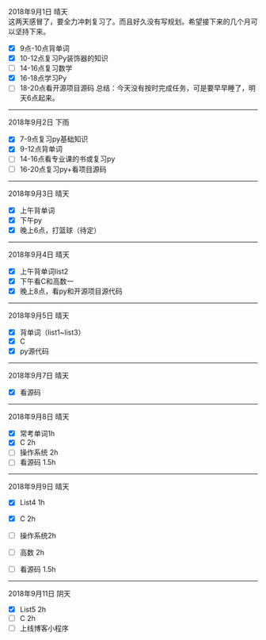 2018年9月1日 晴天  
这两天感冒了，要全力冲刺复习了。而且好久没有写规划。希望接下来的几个月可以坚持下来。  
- [x] 9点-10点背单词
- [x] 10-12点复习Py装饰器的知识
- [ ] 14-16点复习数学
- [x] 16-18点学习Py
- [ ] 18-20点看开源项目源码
总结：今天没有按时完成任务，可是要早早睡了，明天6点起来。

---

2018年9月2日 下雨  
- [x] 7-9点复习py基础知识
- [x] 9-12点背单词
- [ ] 14-16点看专业课的书或复习py
- [ ] 16-20点复习py+看项目源码  

---

2018年9月3日 晴天  
- [x] 上午背单词
- [x] 下午py
- [x] 晚上6点，打篮球（待定）

--- 

2018年9月4日 晴天
- [x] 上午背单词list2
- [x] 下午看C和高数一
- [x] 晚上8点，看py和开源项目源代码

---

2018年9月5日 晴天  
- [x] 背单词（list1~list3）
- [x] C
- [x] py源代码

---

2018年9月7日 晴天
- [x] 看源码

---

2018年9月8日 晴天  
- [x] 常考单词1h
- [x] C 2h
- [ ] 操作系统 2h
- [ ] 看源码 1.5h

---

2018年9月9日 晴天
- [x] List4 1h
- [x] C 2h
- [ ] 操作系统2h
- [ ] 高数 2h
- [ ] 看源码 1.5h


---

2018年9月11日 阴天  
- [x] List5 2h
- [ ] C 2h
- [ ] 上线博客小程序
